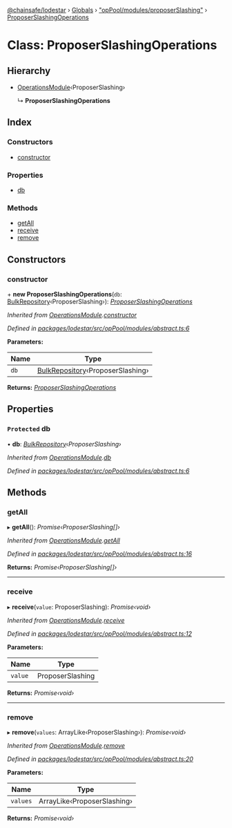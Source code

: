 [@chainsafe/lodestar](../README.md) › [Globals](../globals.md) › ["opPool/modules/proposerSlashing"](../modules/_oppool_modules_proposerslashing_.md) › [ProposerSlashingOperations](_oppool_modules_proposerslashing_.proposerslashingoperations.md)

# Class: ProposerSlashingOperations

## Hierarchy

* [OperationsModule](_oppool_modules_abstract_.operationsmodule.md)‹ProposerSlashing›

  ↳ **ProposerSlashingOperations**

## Index

### Constructors

* [constructor](_oppool_modules_proposerslashing_.proposerslashingoperations.md#constructor)

### Properties

* [db](_oppool_modules_proposerslashing_.proposerslashingoperations.md#protected-db)

### Methods

* [getAll](_oppool_modules_proposerslashing_.proposerslashingoperations.md#getall)
* [receive](_oppool_modules_proposerslashing_.proposerslashingoperations.md#receive)
* [remove](_oppool_modules_proposerslashing_.proposerslashingoperations.md#remove)

## Constructors

###  constructor

\+ **new ProposerSlashingOperations**(`db`: [BulkRepository](_db_api_beacon_repository_.bulkrepository.md)‹ProposerSlashing›): *[ProposerSlashingOperations](_oppool_modules_proposerslashing_.proposerslashingoperations.md)*

*Inherited from [OperationsModule](_oppool_modules_abstract_.operationsmodule.md).[constructor](_oppool_modules_abstract_.operationsmodule.md#constructor)*

*Defined in [packages/lodestar/src/opPool/modules/abstract.ts:6](https://github.com/ChainSafe/lodestar/blob/4796680/packages/lodestar/src/opPool/modules/abstract.ts#L6)*

**Parameters:**

Name | Type |
------ | ------ |
`db` | [BulkRepository](_db_api_beacon_repository_.bulkrepository.md)‹ProposerSlashing› |

**Returns:** *[ProposerSlashingOperations](_oppool_modules_proposerslashing_.proposerslashingoperations.md)*

## Properties

### `Protected` db

• **db**: *[BulkRepository](_db_api_beacon_repository_.bulkrepository.md)‹ProposerSlashing›*

*Inherited from [OperationsModule](_oppool_modules_abstract_.operationsmodule.md).[db](_oppool_modules_abstract_.operationsmodule.md#protected-db)*

*Defined in [packages/lodestar/src/opPool/modules/abstract.ts:6](https://github.com/ChainSafe/lodestar/blob/4796680/packages/lodestar/src/opPool/modules/abstract.ts#L6)*

## Methods

###  getAll

▸ **getAll**(): *Promise‹ProposerSlashing[]›*

*Inherited from [OperationsModule](_oppool_modules_abstract_.operationsmodule.md).[getAll](_oppool_modules_abstract_.operationsmodule.md#getall)*

*Defined in [packages/lodestar/src/opPool/modules/abstract.ts:16](https://github.com/ChainSafe/lodestar/blob/4796680/packages/lodestar/src/opPool/modules/abstract.ts#L16)*

**Returns:** *Promise‹ProposerSlashing[]›*

___

###  receive

▸ **receive**(`value`: ProposerSlashing): *Promise‹void›*

*Inherited from [OperationsModule](_oppool_modules_abstract_.operationsmodule.md).[receive](_oppool_modules_abstract_.operationsmodule.md#receive)*

*Defined in [packages/lodestar/src/opPool/modules/abstract.ts:12](https://github.com/ChainSafe/lodestar/blob/4796680/packages/lodestar/src/opPool/modules/abstract.ts#L12)*

**Parameters:**

Name | Type |
------ | ------ |
`value` | ProposerSlashing |

**Returns:** *Promise‹void›*

___

###  remove

▸ **remove**(`values`: ArrayLike‹ProposerSlashing›): *Promise‹void›*

*Inherited from [OperationsModule](_oppool_modules_abstract_.operationsmodule.md).[remove](_oppool_modules_abstract_.operationsmodule.md#remove)*

*Defined in [packages/lodestar/src/opPool/modules/abstract.ts:20](https://github.com/ChainSafe/lodestar/blob/4796680/packages/lodestar/src/opPool/modules/abstract.ts#L20)*

**Parameters:**

Name | Type |
------ | ------ |
`values` | ArrayLike‹ProposerSlashing› |

**Returns:** *Promise‹void›*
